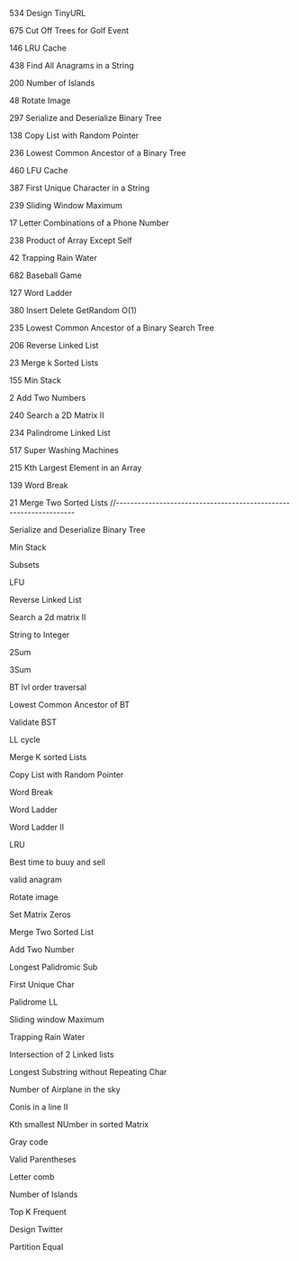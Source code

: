 534 Design TinyURL

675 Cut Off Trees for Golf Event



146 LRU Cache

438 Find All Anagrams in a String

200 Number of Islands

48 Rotate Image

297 Serialize and Deserialize Binary Tree

138 Copy List with Random Pointer

236 Lowest Common Ancestor of a Binary Tree

460 LFU Cache

387 First Unique Character in a String

239 Sliding Window Maximum

17 Letter Combinations of a Phone Number

238 Product of Array Except Self

42 Trapping Rain Water

682 Baseball Game

127 Word Ladder

380 Insert Delete GetRandom O(1)

235 Lowest Common Ancestor of a Binary Search Tree

206 Reverse Linked List

23 Merge k Sorted Lists

155 Min Stack

2 Add Two Numbers


240 Search a 2D Matrix II

234 Palindrome Linked List

517 Super Washing Machines

215 Kth Largest Element in an Array

139 Word Break

21 Merge Two Sorted Lists
//------------------------------------------------------------------

Serialize and Deserialize Binary Tree

Min Stack

Subsets

LFU

Reverse Linked List

Search a 2d matrix II

String to Integer

2Sum

3Sum

BT lvl order traversal

Lowest Common Ancestor of BT

Validate BST

LL cycle

Merge K sorted Lists

Copy List with Random Pointer

Word Break

Word Ladder

Word Ladder II

LRU

Best time to buuy and sell

valid anagram

Rotate image

Set Matrix Zeros

Merge Two Sorted List

Add Two Number

Longest Palidromic Sub

First Unique Char

Palidrome LL

Sliding window Maximum

Trapping Rain Water

Intersection of 2 Linked lists

Longest Substring without Repeating Char

Number of Airplane in the sky

Conis in a line II

Kth smallest NUmber in sorted Matrix

Gray code

Valid Parentheses

Letter comb

Number of Islands

Top K Frequent

Design Twitter

Partition Equal 